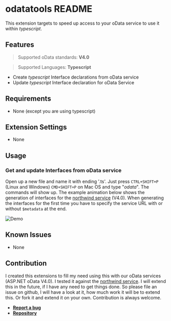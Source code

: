# odatatools README

This extension targets to speed up access to your oData service to use it within *typescript*.

## Features

> Supported oData standards: **V4.0**

> Supported Languages: **Typescript**

- Create *typescript* Interface declarations from oData service
- Update *typescript* Interface declaration for oData Service

## Requirements

- None (except you are using typescript)

## Extension Settings

- None

## Usage

### Get and update Interfaces from oData service

Open up a new file and name it with ending '.ts'. Just press `CTRL+SHIFT+P` (Linux and Windows) `CMD+SHIFT+P` on Mac OS and type "*odata*". The commands will show up. The example animation below shows the generation of interfaces for the [northwind service](http://services.odata.org/V4/Northwind/Northwind.svc/) (V4.0). When generating the interfaces for the first time you have to specify the service URL with or without `$metadata` at the end.

![Demo](https://cdn.rawgit.com/apazureck/odatatools/master/images/demo1.gif)

## Known Issues

- None

## Contribution

I created this extensions to fill my need using this with our oData services (ASP.NET oData V4.0). I tested it against the [northwind service](http://services.odata.org/V4/Northwind/Northwind.svc/). I will extend this in the future, if I have any need to get things done. So please file an issue on github, I will have a look at it, how much work it will be to extend this. Or fork it and extend it on your own. Contribution is always welcome.

- [**Report a bug**](https://github.com/apazureck/odatatools/issues)
- [**Repository**](https://github.com/apazureck/odatatools/)